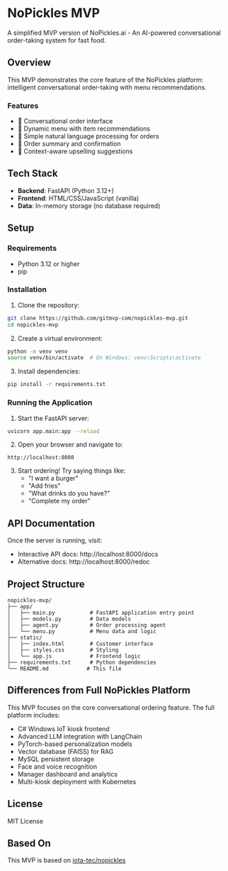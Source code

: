 # NoPickles MVP

A simplified MVP version of NoPickles.ai - An AI-powered conversational order-taking system for fast food.

## Overview

This MVP demonstrates the core feature of the NoPickles platform: intelligent conversational order-taking with menu recommendations.

### Features

- 🤖 Conversational order interface
- 🍔 Dynamic menu with item recommendations
- 💬 Simple natural language processing for orders
- 📝 Order summary and confirmation
- 🎯 Context-aware upselling suggestions

## Tech Stack

- **Backend**: FastAPI (Python 3.12+)
- **Frontend**: HTML/CSS/JavaScript (vanilla)
- **Data**: In-memory storage (no database required)

## Setup

### Requirements

- Python 3.12 or higher
- pip

### Installation

1. Clone the repository:
```bash
git clone https://github.com/gitmvp-com/nopickles-mvp.git
cd nopickles-mvp
```

2. Create a virtual environment:
```bash
python -m venv venv
source venv/bin/activate  # On Windows: venv\Scripts\activate
```

3. Install dependencies:
```bash
pip install -r requirements.txt
```

### Running the Application

1. Start the FastAPI server:
```bash
uvicorn app.main:app --reload
```

2. Open your browser and navigate to:
```
http://localhost:8000
```

3. Start ordering! Try saying things like:
   - "I want a burger"
   - "Add fries"
   - "What drinks do you have?"
   - "Complete my order"

## API Documentation

Once the server is running, visit:
- Interactive API docs: http://localhost:8000/docs
- Alternative docs: http://localhost:8000/redoc

## Project Structure

```
nopickles-mvp/
├── app/
│   ├── main.py           # FastAPI application entry point
│   ├── models.py         # Data models
│   ├── agent.py          # Order processing agent
│   └── menu.py           # Menu data and logic
├── static/
│   ├── index.html        # Customer interface
│   ├── styles.css        # Styling
│   └── app.js            # Frontend logic
├── requirements.txt      # Python dependencies
└── README.md            # This file
```

## Differences from Full NoPickles Platform

This MVP focuses on the core conversational ordering feature. The full platform includes:

- C# Windows IoT kiosk frontend
- Advanced LLM integration with LangChain
- PyTorch-based personalization models
- Vector database (FAISS) for RAG
- MySQL persistent storage
- Face and voice recognition
- Manager dashboard and analytics
- Multi-kiosk deployment with Kubernetes

## License

MIT License

## Based On

This MVP is based on [iota-tec/nopickles](https://github.com/iota-tec/nopickles)